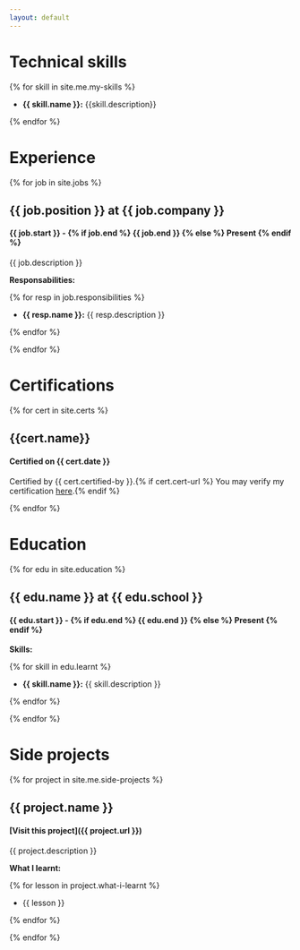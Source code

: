 ```yaml
---
layout: default
---
```


# Technical skills

{% for skill in site.me.my-skills %}

* **{{ skill.name }}:** {{skill.description}}

{% endfor %}

# Experience

{% for job in site.jobs %}

## {{ job.position }} at {{ job.company }}

#### {{ job.start }} - {% if job.end %} {{ job.end }} {% else %} Present {% endif %}

{{ job.description }}

**Responsabilities:**

{% for resp in job.responsibilities %}

* **{{ resp.name }}:** {{ resp.description }}

{% endfor %}

{% endfor %}


# Certifications

{% for cert in site.certs %}

## {{cert.name}}

#### Certified on {{ cert.date }}

Certified by {{ cert.certified-by }}.{% if cert.cert-url %} You may verify my certification [here]({{cert.cert-url}}).{% endif %}

{% endfor %}


# Education

{% for edu in site.education %}

## {{ edu.name }} at {{ edu.school }}

#### {{ edu.start }} - {% if edu.end %} {{ edu.end }} {% else %} Present {% endif %}

**Skills:**

{% for skill in edu.learnt %}

* **{{ skill.name }}:** {{ skill.description }}

{% endfor %}

{% endfor %}


# Side projects

{% for project in site.me.side-projects %}

## {{ project.name }}

#### [Visit this project]({{ project.url }})

{{ project.description }}

**What I learnt:**

{% for lesson in project.what-i-learnt %}

* {{ lesson }}

{% endfor %}

{% endfor %}